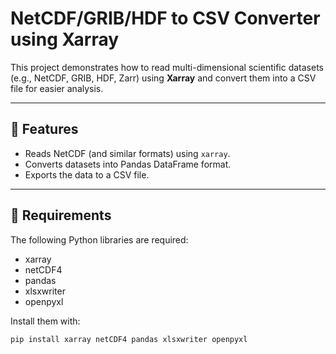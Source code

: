 # NetCDF/GRIB/HDF to CSV Converter using Xarray

This project demonstrates how to read multi-dimensional scientific datasets (e.g., NetCDF, GRIB, HDF, Zarr) using **Xarray** and convert them into a CSV file for easier analysis.

---

## 📌 Features
- Reads NetCDF (and similar formats) using `xarray`.
- Converts datasets into Pandas DataFrame format.
- Exports the data to a CSV file.

---

## 📂 Requirements
The following Python libraries are required:

- xarray
- netCDF4
- pandas
- xlsxwriter
- openpyxl

Install them with:
```bash
pip install xarray netCDF4 pandas xlsxwriter openpyxl
